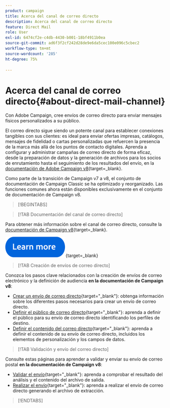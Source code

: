 ```yaml
---
product: campaign
title: Acerca del canal de correo directo
description: Acerca del canal de correo directo
feature: Direct Mail
role: User
exl-id: 6474cf2e-c4db-4430-b001-18bf4911b0ea
source-git-commit: ad6f3f2cf242d28de9e6da5cec100e096c5cbec2
workflow-type: tm+mt
source-wordcount: '285'
ht-degree: 75%

---
```



# Acerca del canal de correo directo{#about-direct-mail-channel}

Con Adobe Campaign, cree envíos de correo directo para enviar mensajes físicos personalizados a su público.

El correo directo sigue siendo un potente canal para establecer conexiones tangibles con sus clientes: es ideal para enviar ofertas impresas, catálogos, mensajes de fidelidad o cartas personalizadas que refuercen la presencia de la marca más allá de los puntos de contacto digitales. Aprenda a configurar y administrar campañas de correo directo de forma eficaz, desde la preparación de datos y la generación de archivos para los socios de enrutamiento hasta el seguimiento de los resultados del envío, en la [documentación de Adobe Campaign v8](https://experienceleague.adobe.com/docs/campaign/campaign-v8/send/direct-mail.html?lang=es){target=_blank}.

Como parte de la transición de Campaign v7 a v8, el conjunto de documentación de Campaign Classic se ha optimizado y reorganizado. Las funciones comunes ahora están disponibles exclusivamente en el conjunto de documentación de Campaign v8.

>[!BEGINTABS]

>[!TAB Documentación del canal de correo directo]

Para obtener más información sobre el canal de correo directo, consulte la [documentación de Campaign v8](https://experienceleague.adobe.com/docs/campaign/campaign-v8/send/direct-mail.html?lang=es){target=_blank}.


[![imagen](../../assets/do-not-localize/learn-more-button.svg)](https://experienceleague.adobe.com/docs/campaign/campaign-v8/send/direct-mail.html?lang=es){target=_blank}


>[!TAB Creación de envíos de correo directo]

Conozca los pasos clave relacionados con la creación de envíos de correo electrónico y la definición de audiencia **en la documentación de Campaign v8**:

* [Crear un envío de correo directo](https://experienceleague.adobe.com/docs/campaign/campaign-v8/send/direct-mail.html?lang=es#creating-a-direct-mail-delivery){target="_blank"}: obtenga información sobre los diferentes pasos necesarios para crear un envío de correo directo.
* [Definir el público de correo directo](https://experienceleague.adobe.com/docs/campaign/campaign-v8/send/direct-mail.html?lang=es#creating-a-direct-mail-delivery#defining-the-direct-mail-audience){target="_blank"}: aprenda a definir el público para su envío de correo directo identificando los perfiles de destino.
* [Definir el contenido del correo directo](https://experienceleague.adobe.com/docs/campaign/campaign-v8/send/direct-mail.html?lang=es#creating-a-direct-mail-delivery#defining-the-direct-mail-content){target="_blank"}: aprenda a definir el contenido de su envío de correo directo, incluidos los elementos de personalización y los campos de datos.

>[!TAB Validación y envío del correo directo]

Consulte estas páginas para aprender a validar y enviar su envío de correo postal **en la documentación de Campaign v8**:

* [Validar el envío](https://experienceleague.adobe.com/docs/campaign/campaign-v8/send/direct-mail.html?lang=es#creating-a-direct-mail-delivery?lang=es#validating){target="_blank"}: aprenda a comprobar el resultado del análisis y el contenido del archivo de salida.
* [Realizar el envío](https://experienceleague.adobe.com/docs/campaign/campaign-v8/send/direct-mail.html?lang=es#creating-a-direct-mail-delivery?lang=es#start-delivery){target="_blank"}: aprenda a realizar el envío de correo directo generando el archivo de extracción.



>[!ENDTABS]